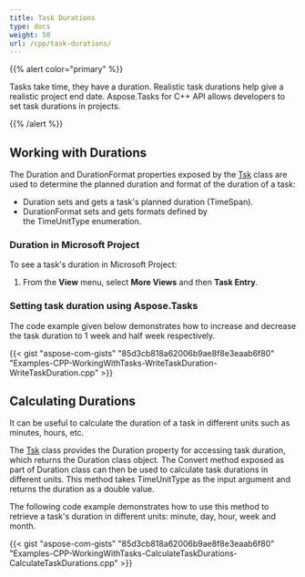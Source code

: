 ```yaml
---
title: Task Durations
type: docs
weight: 50
url: /cpp/task-durations/
---
```


{{% alert color="primary" %}} 

Tasks take time, they have a duration. Realistic task durations help give a realistic project end date. Aspose.Tasks for C++ API allows developers to set task durations in projects.

{{% /alert %}} 
## **Working with Durations**
The Duration and DurationFormat properties exposed by the [Tsk](https://apireference.aspose.com/tasks/net/aspose.tasks/tsk) class are used to determine the planned duration and format of the duration of a task:

- Duration sets and gets a task's planned duration (TimeSpan).
- DurationFormat sets and gets formats defined by the TimeUnitType enumeration.
### **Duration in Microsoft Project**
To see a task's duration in Microsoft Project:

1. From the **View** menu, select **More Views** and then **Task Entry**.
### **Setting task duration using Aspose.Tasks**
The code example given below demonstrates how to increase and decrease the task duration to 1 week and half week respectively.

{{< gist "aspose-com-gists" "85d3cb818a62006b9ae8f8e3eaab6f80" "Examples-CPP-WorkingWithTasks-WriteTaskDuration-WriteTaskDuration.cpp" >}}
## **Calculating Durations**
It can be useful to calculate the duration of a task in different units such as minutes, hours, etc.

The [Tsk](https://apireference.aspose.com/tasks/cpp/class/aspose.tasks.tsk) class provides the Duration property for accessing task duration, which returns the Duration class object. The Convert method exposed as part of Duration class can then be used to calculate task durations in different units. This method takes TimeUnitType as the input argument and returns the duration as a double value.

The following code example demonstrates how to use this method to retrieve a task's duration in different units: minute, day, hour, week and month.

{{< gist "aspose-com-gists" "85d3cb818a62006b9ae8f8e3eaab6f80" "Examples-CPP-WorkingWithTasks-CalculateTaskDurations-CalculateTaskDurations.cpp" >}}
